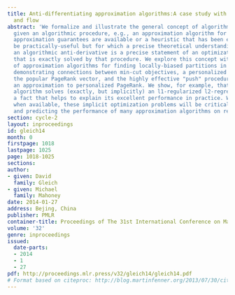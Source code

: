 ```yaml
---
title: Anti-differentiating approximation algorithms:A case study with min-cuts, spectral,
  and flow
abstract: 'We formalize and illustrate the general concept of algorithmic anti-differentiation:
  given an algorithmic procedure, e.g., an approximation algorithm for which worst-case
  approximation guarantees are available or a heuristic that has been engineered to
  be practically-useful but for which a precise theoretical understanding is lacking,
  an algorithmic anti-derivative is a precise statement of an optimization problem
  that is exactly solved by that procedure. We explore this concept with a case study
  of approximation algorithms for finding locally-biased partitions in data graphs,
  demonstrating connections between min-cut objectives, a personalized version of
  the popular PageRank vector, and the highly effective "push" procedure for computing
  an approximation to personalized PageRank. We show, for example, that this latter
  algorithm solves (exactly, but implicitly) an l1-regularized l2-regression problem,
  a fact that helps to explain its excellent performance in practice. We expect that,
  when available, these implicit optimization problems will be critical for rationalizing
  and predicting the performance of many approximation algorithms on realistic data.'
section: cycle-2
layout: inproceedings
id: gleich14
month: 0
firstpage: 1018
lastpage: 1025
page: 1018-1025
sections: 
author:
- given: David
  family: Gleich
- given: Michael
  family: Mahoney
date: 2014-01-27
address: Bejing, China
publisher: PMLR
container-title: Proceedings of The 31st International Conference on Machine Learning
volume: '32'
genre: inproceedings
issued:
  date-parts:
  - 2014
  - 1
  - 27
pdf: http://proceedings.mlr.press/v32/gleich14/gleich14.pdf
# Format based on citeproc: http://blog.martinfenner.org/2013/07/30/citeproc-yaml-for-bibliographies/
---
```

